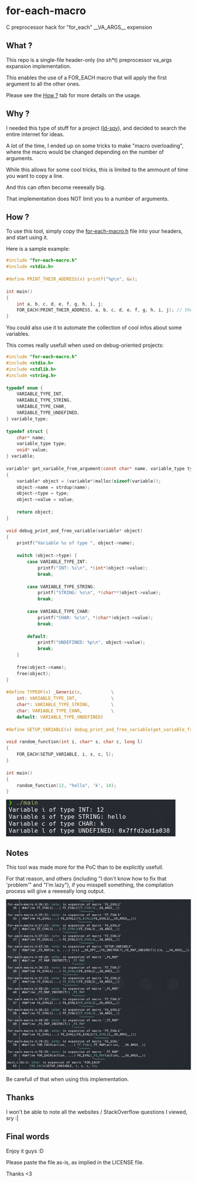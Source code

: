 # for-each-macro

C preprocessor hack for "for_each" \_\_VA_ARGS__ expension

## What ?

This repo is a single-file header-only (no sh*t) preprocessor va_args expansion implementation.

This enables the use of a FOR_EACH macro that will apply the first argument to all the other ones.

Please see the [How ?](#how-) tab for more details on the usage.

## Why ?

I needed this type of stuff for a project ([ld-spy](https://github.com/Tech0ne/ld-spy/)), and decided to search the entire internet for ideas.

A lot of the time, I ended up on some tricks to make "macro overloading", where the macro would be changed depending on the number of arguments.

While this allows for some cool tricks, this is limited to the ammount of time you want to copy a line.

And this can often become reeeeally big.

That implementation does NOT limit you to a number of arguments.

## How ?

To use this tool, simply copy the [for-each-macro.h](https://github.com/Tech0ne/for-each-macro/blob/main/for-each-macro.h) file into your headers, and start using it.

Here is a sample example:

```c
#include "for-each-macro.h"
#include <stdio.h>

#define PRINT_THEIR_ADDRESS(x) printf("%p\n", &x);

int main()
{
    int a, b, c, d, e, f, g, h, i, j;
    FOR_EACH(PRINT_THEIR_ADDRESS, a, b, c, d, e, f, g, h, i, j); // the semicolon is not necessary here
}
```

You could also use it to automate the collection of cool infos about some variables.

This comes really usefull when used on debug-oriented projects:

```c
#include "for-each-macro.h"
#include <stdio.h>
#include <stdlib.h>
#include <string.h>

typedef enum {
    VARIABLE_TYPE_INT,
    VARIABLE_TYPE_STRING,
    VARIABLE_TYPE_CHAR,
    VARIABLE_TYPE_UNDEFINED,
} variable_type;

typedef struct {
    char* name;
    variable_type type;
    void* value;
} variable;

variable* get_variable_from_argument(const char* name, variable_type type, void* value)
{
    variable* object = (variable*)malloc(sizeof(variable));
    object->name = strdup(name);
    object->type = type;
    object->value = value;

    return object;
}

void debug_print_and_free_variable(variable* object)
{
    printf("Variable %s of type ", object->name);

    switch (object->type) {
        case VARIABLE_TYPE_INT:
            printf("INT: %i\n", *(int*)object->value);
            break;

        case VARIABLE_TYPE_STRING:
            printf("STRING: %s\n", *(char**)object->value);
            break;

        case VARIABLE_TYPE_CHAR:
            printf("CHAR: %c\n", *(char*)object->value);
            break;

        default:
            printf("UNDEFINED: %p\n", object->value);
            break;
    }

    free(object->name);
    free(object);
}

#define TYPEOF(x) _Generic(x,           \
    int: VARIABLE_TYPE_INT,             \
    char*: VARIABLE_TYPE_STRING,        \
    char: VARIABLE_TYPE_CHAR,           \
    default: VARIABLE_TYPE_UNDEFINED)

#define SETUP_VARIABLE(x) debug_print_and_free_variable(get_variable_from_argument(#x, TYPEOF(x), &x));

void random_function(int i, char* s, char c, long l)
{
    FOR_EACH(SETUP_VARIABLE, i, s, c, l);
}

int main()
{
    random_function(12, "hello", 'k', 14);
}
```

![Output of code](images/cool_output.png "Output of the code")

## Notes

This tool was made more for the PoC than to be explicitly usefull.

For that reason, and others (including "I don't know how to fix that 'problem'" and "I'm lazy"), if you misspell something, the compilation process will give a reeeeally long output.

![Misspell error](images/misspell_error.png "This is caused by a misspell")

Be carefull of that when using this implementation.

## Thanks

I won't be able to note all the websites / StackOverflow questions I viewed, sry :|

## Final words

Enjoy it guys :D

Please paste the file as-is, as implied in the LICENSE file.

Thanks <3
